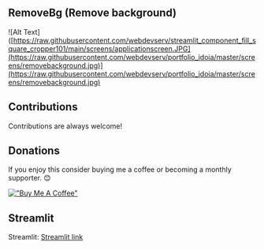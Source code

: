 ## RemoveBg (Remove background)

![Alt Text]([https://raw.githubusercontent.com/webdevserv/streamlit_component_fill_square_cropper101/main/screens/applicationscreen.JPG](https://raw.githubusercontent.com/webdevserv/portfolio_idoia/master/screens/removebackground.jpg)](https://raw.githubusercontent.com/webdevserv/portfolio_idoia/master/screens/removebackground.jpg)


## Contributions
 
Contributions are always welcome!  

## Donations

If you enjoy this consider buying me a coffee or becoming a monthly supporter. 😊

[!["Buy Me A Coffee"](https://www.buymeacoffee.com/assets/img/custom_images/orange_img.png)](https://www.buymeacoffee.com/Artgen)

## Streamlit

Streamlit: <a href='https://webdevserv-portfolio-idoia-icodeidoia-portfolio-9kblei.streamlit.app/' target='_blank'>Streamlit link</a>


